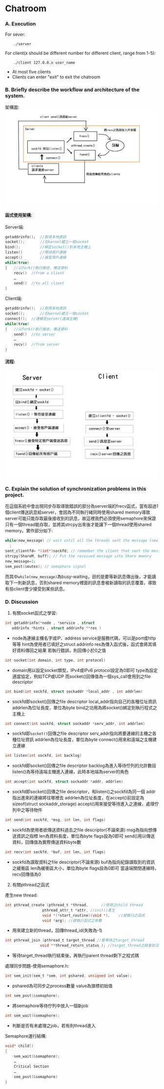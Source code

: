 # Chatroom
### A. Execution
For sever:
```
	./server
```

For client(x should be different number for different client, range from 1-5):
```
	./client 127.0.0.x user_name
```
* At most five clients
* Clients can enter "exit" to exit the chatroom
### B. Briefly describe the workflow and architecture of the system.
架構圖:
![arc](./img/arch.jpg)
#### 函式使用架構:
Server端:
```c
getaddrinfo();	//取得本地資訊
socket();		//在kernel建立一個socket
bind(); 		//綁定socket()到本地主機上
listen()		//等待用戶連線
accept()		//接受用戶連線
while(true)
{	//以fork()執行接收，傳送資料
	recv()	//from a client
	…
	send()	//to all client
}
```

Client端:
```c
getaddrinfo();	//取得本地資訊
socket();		//在kernel建立一個socket
connect();	//連線至server(遠端主機)
while(true)
{	//以fork()執行接收，傳送資料
	send()	//to server
	…
	recv()	//from server
}
```
#### 流程:
![flow](./img/flow.jpg)
### C. Explain the solution of synchronization problems in this project.
在這個系統中會出現同步存取導致錯誤的部分為server端的frecv函式，當有超過1個client傳送訊息給server，會因為不同執行緒同時使用shared memory導致server可能只能存取最後接收到的訊息，故這裡我們必須使用semaphore來保證只有一個thread能存取，並將其strcpy出來後才能讓下一個thread使用shared memory。實作部分如下:
```c
while(new_message) // wait until all the threads sent the message (new_message=0)
  ;
sent_clientfd= *(int*)sockfd; // remember the client that sent the message
strcpy(ShareM, buff); // Put the received message into Share memory
new_message=1;  
sem_post(&mutex); // semaphore signal
```
而其中`while(new_message)`為busy-waiting，目的是要等新訊息傳出後，才能讀取下一則新訊息，否則shared memory裡面的訊息會被新讀取的訊息覆蓋，導致有些client會少接受到某些訊息。
### D. Discussion

1. 有關socket函式之學習:
```c
int getaddrinfo(*node , *service , struct
   addrinfo *hints , struct addrinfo **res )
```
* node為連線主機名字或IP、address
service是服務代碼，可以是port或http等等
hint為使用者已填好之struct addrinfo
res為傳入函式後，函式會將其填好資料傳回之結果
若執行錯誤，則回傳小於0之值

```c
int socket(int domain, int type, int protocol)
```
* domain用以設定socket類型，IPv4或IPv6
protocol設定為0即可
type為設定適當協定，例如TCP或UDP
而socket()回傳值為一個sys_call會用到之file descriptor

```c
int bind(int sockfd, struct sockaddr *local_addr , int addrlen)
```
* sockfd即socket()回傳之file descriptor
local_addr指向自己的各種位址資訊
addrlen為位址長度，單位為byte
bind之功用為將socket()綁定到執行程式之主機上

```c
int connect(int sockfd, struct sockaddr *serv_addr, int addrlen)
```
* sockfd即`socket()`回傳之file descriptor
serv_addr指向將要連線的主機之各種位址資訊
addrlen為位址長度，單位為byte
connect()用來和遠端之主機建立連線

```c
int listen(int sockfd, int backlog)
```
* sockfd即socket()回傳之file descriptor
backlog為進入等待佇列的允許數目
listen()為等待遠端主機進入連線，此時本地端為server的角色

```c
int accept(int sockfd, struct sockaddr *addr, addrlen)
```
* sockfd即socket()回傳之file descriptor，和listen()之sockfd為同一個
addr指出進來的連線將往哪裡去
addrlen為位址長度，在accept()前設定為sizeof(struct sockaddr_storage)
accept()用來接受等待進入之連線，處理佇列中之等待物件

```c
int send(int sockfd, *msg, int len, int flags)
```
* sockfd為使用者欲傳送資料過去之file descriptor(不論來源)
msg為指向想傳送資訊之指標
len為資料長度，單位為byte
flags設為0即可
send()用以傳送資料，回傳值為實際傳送資料byte數
```c
int recv(int sockfd, *buf, int len, int flags)
```
* sockfd為讀取資料之file descriptor(不論來源)
buf為指向紀錄讀取到的資訊之緩衝區
len為緩衝區大小，單位為byte
flags設為0即可
當遠端關閉連線時，recv回傳值為0


2.	有關pthread之函式

產生new thread:
```c
int pthread_create (pthread_t *thread,		//使用之child thread
			     pthread_attr_t *attr, //init()產生
			     void *(*start_routine)(void *),	//欲執行之函式
			     void *arg); //欲執行函式之參數
```

* 用來建立新的thread，回傳thread_id(失敗為-1)
```c
int pthread_join (pthread_t target_thread //要等待之target_thread
                void **thread_return_status ); //target_thread之結束狀況
```
* 等待target_thread執行結束後，再執行parent thread剩下之程式碼

處理同步問題-使用semaphore.h:
```c
int sem_init(sem_t *sem, int pshared, unsigned int value);
```
* pshared為可同步之process數量
value為旗標初始值
```c
int sem_post(&semaphore);
```
* 將semaphore等待佇列中放入一個新job
```c
int sem_wait(&semaphore);
```
* 判斷是否有未處理之job，若有則thread進入

Semaphore運行結構:
```c
void* child()
{
	sem_wait(&semaphore);
	…
	Critical Section
	…
	sem_post(&semaphore)
}
```
